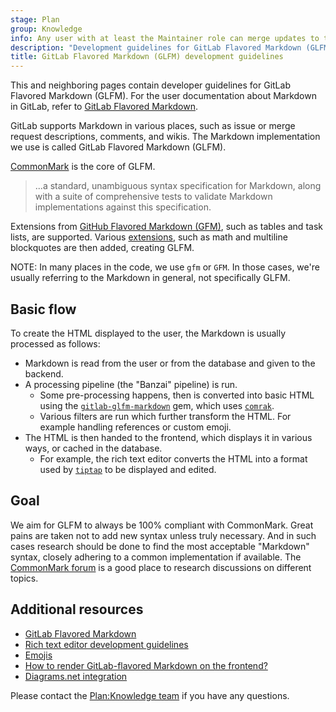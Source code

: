 ```yaml
---
stage: Plan
group: Knowledge
info: Any user with at least the Maintainer role can merge updates to this content. For details, see https://docs.gitlab.com/ee/development/development_processes.html#development-guidelines-review.
description: "Development guidelines for GitLab Flavored Markdown (GLFM)."
title: GitLab Flavored Markdown (GLFM) development guidelines
---
```


<!-- vale gitlab_base.GitLabFlavoredMarkdown = NO -->

This and neighboring pages contain developer guidelines for GitLab Flavored Markdown (GLFM).
For the user documentation about Markdown in GitLab, refer to
[GitLab Flavored Markdown](../../user/markdown.md).

GitLab supports Markdown in various places, such as issue or merge request descriptions, comments, and wikis.
The Markdown implementation we use is called
GitLab Flavored Markdown (GLFM).

[CommonMark](https://spec.commonmark.org/current/) is the core of GLFM.

> ...a standard, unambiguous syntax specification for Markdown, along with a suite of comprehensive tests to validate Markdown implementations against this specification.

Extensions from [GitHub Flavored Markdown (GFM)](https://github.github.com/gfm/), such as tables and task lists, are supported.
Various [extensions](../../user/markdown.md#differences-with-standard-markdown), such as math and multiline
blockquotes are then added, creating GLFM.

NOTE:
In many places in the code, we use `gfm` or `GFM`. In those cases, we're usually
referring to the Markdown in general, not specifically GLFM.

## Basic flow

To create the HTML displayed to the user, the Markdown is usually processed as follows:

- Markdown is read from the user or from the database and given to the backend.
- A processing pipeline (the "Banzai" pipeline) is run.
  - Some pre-processing happens, then is converted into basic HTML using the
    [`gitlab-glfm-markdown`](https://gitlab.com/gitlab-org/ruby/gems/gitlab-glfm-markdown) gem, which uses [`comrak`](https://github.com/kivikakk/comrak).
  - Various filters are run which further transform the HTML. For example handling
    references or custom emoji.
- The HTML is then handed to the frontend, which displays it in various ways, or cached in the database.
  - For example, the rich text editor converts the HTML into a format used by [`tiptap`](https://tiptap.dev/product/editor) to be displayed and edited.

## Goal

We aim for GLFM to always be 100% compliant with CommonMark.
Great pains are taken not to add new syntax unless truly necessary.
And in such cases research should be done to find the most
acceptable "Markdown" syntax, closely adhering to a common implementation if available.
The [CommonMark forum](https://talk.commonmark.org) is a good place to research discussions on different topics.

## Additional resources

- [GitLab Flavored Markdown](../../user/markdown.md)
- [Rich text editor development guidelines](../fe_guide/content_editor.md)
- [Emojis](../fe_guide/emojis.md)
- [How to render GitLab-flavored Markdown on the frontend?](../fe_guide/frontend_faq.md#10-how-to-render-gitlab-flavored-markdown)
- [Diagrams.net integration](../fe_guide/diagrams_net_integration.md)

Please contact the [Plan:Knowledge team](https://handbook.gitlab.com/handbook/engineering/development/dev/plan/knowledge/) if you have any questions.
